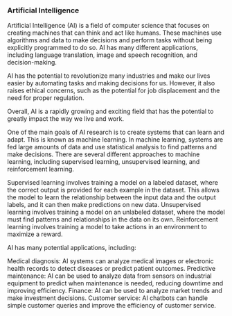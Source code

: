 ### Artificial Intelligence

Artificial Intelligence (AI) is a field of computer science that focuses on creating machines that can think and act like humans. These machines use algorithms and data to make decisions and perform tasks without being explicitly programmed to do so. AI has many different applications, including language translation, image and speech recognition, and decision-making.

AI has the potential to revolutionize many industries and make our lives easier by automating tasks and making decisions for us. However, it also raises ethical concerns, such as the potential for job displacement and the need for proper regulation.

Overall, AI is a rapidly growing and exciting field that has the potential to greatly impact the way we live and work.

One of the main goals of AI research is to create systems that can learn and adapt. This is known as machine learning. In machine learning, systems are fed large amounts of data and use statistical analysis to find patterns and make decisions. There are several different approaches to machine learning, including supervised learning, unsupervised learning, and reinforcement learning.

Supervised learning involves training a model on a labeled dataset, where the correct output is provided for each example in the dataset. This allows the model to learn the relationship between the input data and the output labels, and it can then make predictions on new data. Unsupervised learning involves training a model on an unlabeled dataset, where the model must find patterns and relationships in the data on its own. Reinforcement learning involves training a model to take actions in an environment to maximize a reward.

AI has many potential applications, including:

Medical diagnosis: AI systems can analyze medical images or electronic health records to detect diseases or predict patient outcomes. Predictive maintenance: AI can be used to analyze data from sensors on industrial equipment to predict when maintenance is needed, reducing downtime and improving efficiency. Finance: AI can be used to analyze market trends and make investment decisions. Customer service: AI chatbots can handle simple customer queries and improve the efficiency of customer service.
